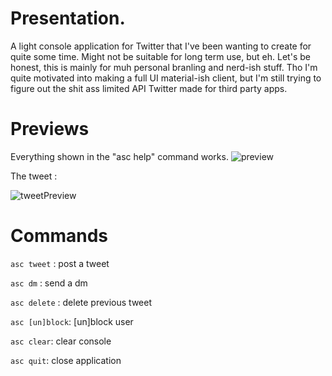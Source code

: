 # Presentation.

A light console application for Twitter that I've been wanting to create for quite some time. Might not be suitable for long term use, but eh. Let's be honest, this is mainly for muh personal branling and nerd-ish stuff.
Tho I'm quite motivated into making a full UI material-ish client, but I'm still trying to figure out the shit ass limited API Twitter made for third party apps.

# Previews

Everything shown in the "asc help" command works.
![preview](http://i.imgur.com/S3oWy9m.gif)

The tweet :

![tweetPreview](http://i.imgur.com/oVzNx0M.png#center)

# Commands

`asc tweet` : post a tweet

`asc dm` : send a dm

`asc delete` : delete previous tweet

`asc [un]block`: [un]block user

`asc clear`: clear console

`asc quit`: close application
